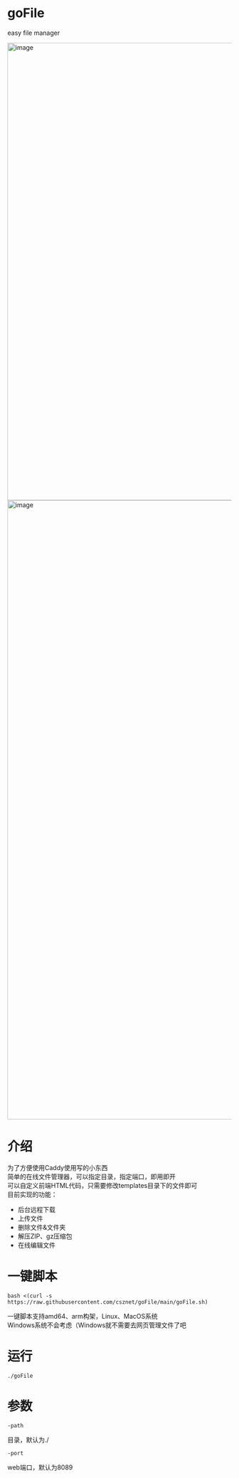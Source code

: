 # goFile
easy file manager

<img width="1029" alt="image" src="https://user-images.githubusercontent.com/127601663/225728027-fdfe5172-1220-4619-8635-60bb4a085c89.png">
<img width="1393" alt="image" src="https://user-images.githubusercontent.com/127601663/227174830-d5747bf9-6210-4fd4-b227-a154db494f11.png">

介绍
===

为了方便使用Caddy使用写的小东西  
简单的在线文件管理器，可以指定目录，指定端口，即用即开  
可以自定义前端HTML代码，只需要修改templates目录下的文件即可  
目前实现的功能：
 - 后台远程下载
 - 上传文件
 - 删除文件&文件夹
 - 解压ZIP、gz压缩包
 - 在线编辑文件

一键脚本
===

    bash <(curl -s https://raw.githubusercontent.com/csznet/goFile/main/goFile.sh)

一键脚本支持amd64、arm构架，Linux、MacOS系统  
Windows系统不会考虑（Windows就不需要去网页管理文件了吧

运行
===
    ./goFile

参数
===
    -path

目录，默认为./

    -port

web端口，默认为8089
